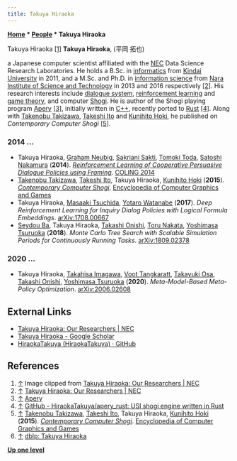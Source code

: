 ```yaml
---
title: Takuya Hiraoka
---
```

**[Home](Home "Home") \* [People](People "People") \* Takuya Hiraoka**



 [](Ttps://www.nec.com/en/global/rd/people/takuya_hiraoka.html "Ttps://www.nec.com/en/global/rd/people/takuya hiraoka.html") Takuya Hiraoka <a id="cite-note-1" href="#cite-ref-1">[1]</a> 
**Takuya Hiraoka**, (平岡 拓也)  

a Japanese computer scientist affiliated with the [NEC](https://en.wikipedia.org/wiki/NEC) Data Science Research Laboratories.
He holds a B.Sc. in [informatics](https://en.wikipedia.org/wiki/Informatics) from [Kindai University](https://en.wikipedia.org/wiki/Kindai_University) in 2011, and a M.Sc. and Ph.D. in [information science](https://en.wikipedia.org/wiki/Information_science) from [Nara Institute of Science and Technology](https://en.wikipedia.org/wiki/Nara_Institute_of_Science_and_Technology) in 2013 and 2016 respectively <a id="cite-note-2" href="#cite-ref-2">[2]</a>. 
His research interests include [dialogue system](https://en.wikipedia.org/wiki/Dialogue_system), [reinforcement learning](Reinforcement_Learning "Reinforcement Learning") and [game theory](https://en.wikipedia.org/wiki/Game_theory), and computer [Shogi](Shogi "Shogi"). He is author of the Shogi playing program [Apery](Apery "Apery") <a id="cite-note-3" href="#cite-ref-3">[3]</a>, initially written in [C++](Cpp "Cpp"), recently ported to [Rust](Rust "Rust") <a id="cite-note-4" href="#cite-ref-4">[4]</a>.
Along with [Takenobu Takizawa](Takenobu_Takizawa "Takenobu Takizawa"), [Takeshi Ito](Takeshi_Ito "Takeshi Ito") and [Kunihito Hoki](Kunihito_Hoki "Kunihito Hoki"), he published on *Contemporary Computer Shogi* <a id="cite-note-5" href="#cite-ref-5">[5]</a>.



### 2014 ...


* Takuya Hiraoka, [Graham Neubig](https://dblp.org/pers/hd/n/Neubig:Graham), [Sakriani Sakti](https://dblp.org/pers/hd/s/Sakti:Sakriani), [Tomoki Toda](https://dblp.org/pers/hd/t/Toda:Tomoki), [Satoshi Nakamura](https://dblp.org/pers/hd/n/Nakamura_0001:Satoshi) (**2014**). *[Reinforcement Learning of Cooperative Persuasive Dialogue Policies using Framing](https://www.aclweb.org/anthology/C14-1161/)*. [COLING 2014](https://dblp.org/db/conf/coling/coling2014.html)
* [Takenobu Takizawa](Takenobu_Takizawa "Takenobu Takizawa"), [Takeshi Ito](Takeshi_Ito "Takeshi Ito"), Takuya Hiraoka, [Kunihito Hoki](Kunihito_Hoki "Kunihito Hoki") (**2015**). *[Contemporary Computer Shogi](https://link.springer.com/referenceworkentry/10.1007/978-3-319-08234-9_22-1)*. [Encyclopedia of Computer Graphics and Games](https://link.springer.com/referencework/10.1007/978-3-319-08234-9)
* Takuya Hiraoka, [Masaaki Tsuchida](https://dblp.org/pers/hd/t/Tsuchida:Masaaki), [Yotaro Watanabe](https://dblp.org/pers/hd/w/Watanabe:Yotaro) (**2017**). *Deep Reinforcement Learning for Inquiry Dialog Policies with Logical Formula Embeddings*. [arXiv:1708.00667](https://arxiv.org/abs/1708.00667)
* [Seydou Ba](https://dblp.org/pers/hd/b/Ba:Seydou), Takuya Hiraoka, [Takashi Onishi](https://dblp.org/pers/hd/o/Onishi:Takashi), [Toru Nakata](https://dblp.org/pers/hd/n/Nakata:Toru), [Yoshimasa Tsuruoka](https://dblp.org/pers/hd/t/Tsuruoka:Yoshimasa) (**2018**). *Monte Carlo Tree Search with Scalable Simulation Periods for Continuously Running Tasks*. [arXiv:1809.02378](https://arxiv.org/abs/1809.02378)


### 2020 ...


* Takuya Hiraoka, [Takahisa Imagawa](https://dblp.org/pers/hd/i/Imagawa:Takahisa), [Voot Tangkaratt](https://dblp.org/pers/hd/t/Tangkaratt:Voot), [Takayuki Osa](https://dblp.org/pers/hd/o/Osa:Takayuki), [Takashi Onishi](https://dblp.org/pers/hd/o/Onishi:Takashi), [Yoshimasa Tsuruoka](https://dblp.org/pers/hd/t/Tsuruoka:Yoshimasa) (**2020**). *Meta-Model-Based Meta-Policy Optimization*. [arXiv:2006.02608](https://arxiv.org/abs/2006.02608)


## External Links


* [Takuya Hiraoka: Our Researchers | NEC](https://www.nec.com/en/global/rd/people/takuya_hiraoka.html)
* [Takuya Hiraoka - ‪Google Scholar‬](https://scholar.google.co.jp/citations?user=L3vFMj0AAAAJ&hl=en)
* [HiraokaTakuya (HiraokaTakuya) · GitHub](https://github.com/HiraokaTakuya)


## References


1. <a id="cite-ref-1" href="#cite-note-1">↑</a> Image clipped from [Takuya Hiraoka: Our Researchers | NEC](https://www.nec.com/en/global/rd/people/takuya_hiraoka.html)
2. <a id="cite-ref-2" href="#cite-note-2">↑</a> [Takuya Hiraoka: Our Researchers | NEC](https://www.nec.com/en/global/rd/people/takuya_hiraoka.html)
3. <a id="cite-ref-3" href="#cite-note-3">↑</a> [Apery](https://hiraokatakuya.github.io/apery/)
4. <a id="cite-ref-4" href="#cite-note-4">↑</a> [GitHub - HiraokaTakuya/apery\_rust: USI shogi engine written in Rust](https://github.com/HiraokaTakuya/apery_rust)
5. <a id="cite-ref-5" href="#cite-note-5">↑</a> [Takenobu Takizawa](Takenobu_Takizawa "Takenobu Takizawa"), [Takeshi Ito](Takeshi_Ito "Takeshi Ito"), Takuya Hiraoka, [Kunihito Hoki](Kunihito_Hoki "Kunihito Hoki") (**2015**). *[Contemporary Computer Shogi](https://link.springer.com/referenceworkentry/10.1007/978-3-319-08234-9_22-1)*. [Encyclopedia of Computer Graphics and Games](https://link.springer.com/referencework/10.1007/978-3-319-08234-9)
6. <a id="cite-ref-6" href="#cite-note-6">↑</a> [dblp: Takuya Hiraoka](https://dblp.org/pers/h/Hiraoka:Takuya.html)

**[Up one level](People "People")**







 
